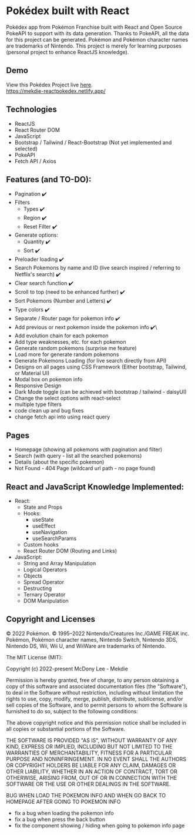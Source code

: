# Pokédex built with React

Pokédex app from Pokémon Franchise built with React and Open Source PokeAPI to support with its data generation. Thanks to PokeAPI, all the data for this project can be generated. Pokémon and Pokémon character names are trademarks of Nintendo. This project is merely for learning purposes (personal project to enhance ReactJS knowledge).

## Demo

View this Pokédex Project live [here](https://mekdie-reactpokedex.netlify.app/).
<br>
https://mekdie-reactpokedex.netlify.app/

## Technologies

-   ReactJS
-   React Router DOM
-   JavaScript
-   Bootstrap / Tailwind / React-Bootstrap (Not yet implemented and selected)
-   PokeAPI
-   Fetch API / Axios

## Features (and TO-DO):

-   Pagination ✔️
-   Filters
    -   Types ✔️
    -   Region ✔️
    -   Reset Filter ✔️
-   Generate options:
    -   Quantity ✔️
    -   Sort ✔️
-   Preloader loading ✔️
-   Search Pokemons by name and ID (live search inspired / referring to Netflix's search) ✔️
-   Clear search function ✔️
-   Scroll to top (need to be enhanced further) ✔️
-   Sort Pokemons (Number and Letters) ✔️
-   Type colors ✔️
-   Separate / Router page for pokemon info ✔️
-   Add previous or next pokemon inside the pokemon info ✔️\
-   Add evolution chain for each pokemon
-   Add type weaknesses, etc. for each pokemon
-   Generate random pokemons (surprise me feature)
-   Load more for generate random pokemons
-   Generate Pokemons Loading (for live search directly from API)
-   Designs on all pages using CSS Framework (Either bootstrap, Tailwind, or Material UI)
-   Modal box on pokemon info
-   Responsive Design
-   Dark Mode toggle (can be achieved with bootstrap / tailwind - daisyUI)
-   Change the select options with react-select
-   multiple type filters
-   code clean up and bug fixes
-   change fetch api into using react query

## Pages

-   Homepage (showing all pokemons with pagination and filter)
-   Search (with query - list all the searched pokemons)
-   Details (about the specific pokemon)
-   Not Found - 404 Page (wildcard url path - no page found)

## React and JavaScript Knowledge Implemented:

-   React:
    -   State and Props
    -   Hooks:
        -   useState
        -   useEffect
        -   useNavigation
        -   useSearchParams
    -   Custom hooks
    -   React Router DOM (Routing and Links)
-   JavaScript:
    -   String and Array Manipulation
    -   Logical Operators
    -   Objects
    -   Spread Operator
    -   Destructing
    -   Ternary Operator
    -   DOM Manipulation

## Copyright and Licenses

© 2022 Pokémon. © 1995–2022 Nintendo/Creatures Inc./GAME FREAK inc. Pokémon, Pokémon character names, Nintendo Switch, Nintendo 3DS, Nintendo DS, Wii, Wii U, and WiiWare are trademarks of Nintendo.

The MIT License (MIT):

Copyright (c) 2022-present McDony Lee - Mekdie

Permission is hereby granted, free of charge, to any person obtaining a copy
of this software and associated documentation files (the "Software"), to deal
in the Software without restriction, including without limitation the rights
to use, copy, modify, merge, publish, distribute, sublicense, and/or sell
copies of the Software, and to permit persons to whom the Software is
furnished to do so, subject to the following conditions:

The above copyright notice and this permission notice shall be included in all
copies or substantial portions of the Software.

THE SOFTWARE IS PROVIDED "AS IS", WITHOUT WARRANTY OF ANY KIND, EXPRESS OR
IMPLIED, INCLUDING BUT NOT LIMITED TO THE WARRANTIES OF MERCHANTABILITY,
FITNESS FOR A PARTICULAR PURPOSE AND NONINFRINGEMENT. IN NO EVENT SHALL THE
AUTHORS OR COPYRIGHT HOLDERS BE LIABLE FOR ANY CLAIM, DAMAGES OR OTHER
LIABILITY, WHETHER IN AN ACTION OF CONTRACT, TORT OR OTHERWISE, ARISING FROM,
OUT OF OR IN CONNECTION WITH THE SOFTWARE OR THE USE OR OTHER DEALINGS IN THE
SOFTWARE.

BUG WHEN LOAD THE POKEMON INFO AND WHEN GO BACK TO HOMEPAGE AFTER GOING TO POKEMON INFO

-   fix a bug when loading the pokemon info
-   fix a bug when press the back button
-   fix the component showing / hiding when going to pokemon info page
